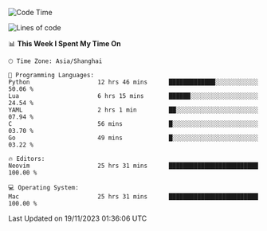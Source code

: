 <!--START_SECTION:waka-->
![Code Time](http://img.shields.io/badge/Code%20Time-1%2C684%20hrs%2044%20mins-blue)

![Lines of code](https://img.shields.io/badge/From%20Hello%20World%20I%27ve%20Written-290.3%20thousand%20lines%20of%20code-blue)

📊 **This Week I Spent My Time On** 

```text
🕑︎ Time Zone: Asia/Shanghai

💬 Programming Languages: 
Python                   12 hrs 46 mins      █████████████░░░░░░░░░░░░   50.06 % 
Lua                      6 hrs 15 mins       ██████░░░░░░░░░░░░░░░░░░░   24.54 % 
YAML                     2 hrs 1 min         ██░░░░░░░░░░░░░░░░░░░░░░░   07.94 % 
C                        56 mins             █░░░░░░░░░░░░░░░░░░░░░░░░   03.70 % 
Go                       49 mins             █░░░░░░░░░░░░░░░░░░░░░░░░   03.22 % 

🔥 Editors: 
Neovim                   25 hrs 31 mins      █████████████████████████   100.00 % 

💻 Operating System: 
Mac                      25 hrs 31 mins      █████████████████████████   100.00 % 
```


 Last Updated on 19/11/2023 01:36:06 UTC
<!--END_SECTION:waka-->
